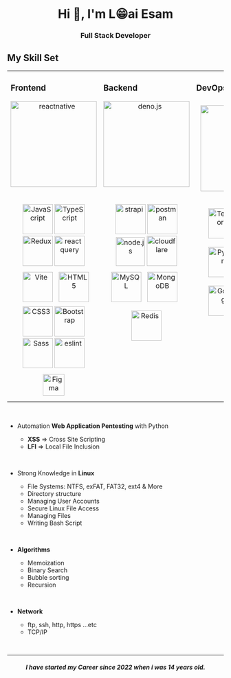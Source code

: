 <h1 align="center">Hi 👋, I'm L😁ai Esam</h1>
<h3 align="center">Full Stack Developer</h3>

## My Skill Set

<table><tr><td valign="top" width="33%">

### Frontend

<div align="center">  
<a href="https://reactjs.org/" target="_blank"><img  src="https://reactnative.dev/img/header_logo.svg" alt="reactnative" alt="React" height="200" /></a><br/><br/><br/>
<a href="https://www.javascript.com/" target="_blank"><img  src="https://profilinator.rishav.dev/skills-assets/javascript-original.svg" alt="JavaScript" height="70" /></a>  
<a href="https://www.typescriptlang.org/" target="_blank"><img  src="https://profilinator.rishav.dev/skills-assets/typescript-original.svg" alt="TypeScript" height="70" /></a>  
<a href="https://redux.js.org/" target="_blank"><img  src="https://profilinator.rishav.dev/skills-assets/redux-original.svg" alt="Redux" height="70" /></a>   
<a href="https://react-query-v3.tanstack.com/" target="_blank" rel="noreferrer"> <img src="https://react-query-v3.tanstack.com/_next/static/images/emblem-light-628080660fddb35787ff6c77e97ca43e.svg" alt="react query"height="70"/> </a>
<a href="https://vitejs.dev/" target="_blank"><img style="margin: 10px" src="https://seeklogo.com/images/V/vite-logo-BFD4283991-seeklogo.com.png" alt="Vite" height="70" /></a> 
<a href="https://en.wikipedia.org/wiki/HTML5" target="_blank"><img  src="https://profilinator.rishav.dev/skills-assets/html5-original-wordmark.svg" alt="HTML5" height="70" /></a>  
<a href="https://www.w3schools.com/css/" target="_blank"><img  src="https://profilinator.rishav.dev/skills-assets/css3-original-wordmark.svg" alt="CSS3" height="70" /></a>   
<a href="https://getbootstrap.com/docs/3.4/javascript/" target="_blank"><img  src="https://profilinator.rishav.dev/skills-assets/bootstrap-plain.svg" alt="Bootstrap" height="70" /></a>  
<a href="https://sass-lang.com/" target="_blank"><img  src="https://profilinator.rishav.dev/skills-assets/sass-original.svg" alt="Sass" height="70" /></a>  
<a href="https://eslint.org/" target="_blank"><img  src="https://cdn.iconscout.com/icon/free/png-256/eslint-1-286048.png" alt="eslint" height="70" /></a>  
<a href="https://www.figma.com/" target="_blank"><img style="margin: 10px" src="https://profilinator.rishav.dev/skills-assets/figma-icon.svg" alt="Figma" height="50" /></a>  
</div>

</td><td valign="top" width="33%">

### Backend

<div align="center">  
<a href="https://deno.land/" target="_blank"><img  src="https://upload.wikimedia.org/wikipedia/commons/thumb/e/e8/Deno_2021.svg/1024px-Deno_2021.svg.png" alt="deno.js" height="200" /></a><br/><br/><br/>
<a href="https://strapi.io/" target="_blank"><img src="https://scontent.faly3-1.fna.fbcdn.net/v/t1.6435-9/98603364_1772757682864381_6889229475242835968_n.png?_nc_cat=108&ccb=1-7&_nc_sid=09cbfe&_nc_ohc=XnZtD5_ZupAAX_P2Z91&_nc_ht=scontent.faly3-1.fna&oh=00_AfC50VdLvz3iypnyuDLCHeghbJ5fAG1DTKPgw-mbaEog6g&oe=6408A436" alt="strapi" height="70"/><a>
<a href="https://postman.com" target="_blank" rel="noreferrer"> <img src="https://www.vectorlogo.zone/logos/getpostman/getpostman-icon.svg" alt="postman"  height="70"/> </a>
<a href="https://nodejs.org/" target="_blank"><img  src="https://cdn.iconscout.com/icon/free/png-256/node-js-1174925.png" alt="node.js" height="67" /></a>
<a href="https://www.cloudflare.com/en-gb/" target="_blank"><img  src="https://dwglogo.com/wp-content/uploads/2020/05/Cloudflare_icon_transparent-1536x996.png" alt="cloudflare" height="70" /></a>
<a href="https://www.mysql.com/" target="_blank"><img  src="https://profilinator.rishav.dev/skills-assets/mysql-original-wordmark.svg" alt="MySQL" height="70" /></a>  
<a href="https://www.mongodb.com/" target="_blank"><img style="margin: 10px" src="https://profilinator.rishav.dev/skills-assets/mongodb-original-wordmark.svg" alt="MongoDB" height="70" /></a>  
<a href="https://redis.io/" target="_blank"><img style="margin: 10px" src="https://profilinator.rishav.dev/skills-assets/redis-original-wordmark.svg" alt="Redis" height="70"/><a>
</div>

</td><td valign="top" width="33%">

### DevOps

<div align="center">
<a href="https://docs.github.com/en/actions" target="_blank"><img style="margin: 10px" src="https://user-images.githubusercontent.com/30958501/68524412-f2201800-0309-11ea-9cb0-ad7f8f760218.png" alt="github actions" height="200" /></a><br/><br/>
<a href="https://www.terraform.io/" target="_blank"><img style="margin: 10px" src="https://profilinator.rishav.dev/skills-assets/terraformio-icon.svg" alt="Terraform" height="70" /></a>  
<a href="https://aws.amazon.com/" target="_blank"><img style="margin: 10px" src="https://pbs.twimg.com/profile_images/1599829788369113089/FrdYoQ1o_400x400.jpg" alt="AWS" height="70" /></a>  
<a href="https://www.python.org/" target="_blank"><img style="margin: 10px" src="https://profilinator.rishav.dev/skills-assets/python-original.svg" alt="Python" height="70"/></a>  
<a href="https://www.linux.org/" target="_blank"><img style="margin: 10px" src="https://profilinator.rishav.dev/skills-assets/linux-original.svg" alt="Linux" height="70"/></a>
<a href="https://golang.google.cn/" target="_blank"><img  src="https://cdn.worldvectorlogo.com/logos/gopher.svg" alt="Golang" height="70"/></a>
<a href="https://www.docker.com/" target="_blank"><img style="margin: 10px" src="https://profilinator.rishav.dev/skills-assets/docker-original-wordmark.svg" alt="Docker" height="70" /></a>  
<a href="https://kubernetes.io/" target="_blank"><img style="margin: 10px" src="https://profilinator.rishav.dev/skills-assets/kubernetes-icon.svg" alt="Kubernetes" height="70" /></a>
</div>
</td></tr></table>

<br />

-   Automation **Web Application Pentesting** with Python

    -   **XSS** => Cross Site Scripting
    -   **LFI** => Local File Inclusion

<br />

-   Strong Knowledge in **Linux**

    -   File Systems: NTFS, exFAT, FAT32, ext4 & More
    -   Directory structure
    -   Managing User Accounts
    -   Secure Linux File Access
    -   Managing Files
    -   Writing Bash Script

<br />

-   **Algorithms**

    -   Memoization
    -   Binary Search
    -   Bubble sorting
    -   Recursion

<br />

-   **Network**

    -   ftp, ssh, http, https ...etc
    -   TCP/IP

<br />
    <hr>
    <h5 align="center">I have started my Career since 2022 when i was 14 years old.</h5>
